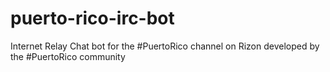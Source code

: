 # puerto-rico-irc-bot
Internet Relay Chat bot for the #PuertoRico channel on Rizon developed by the #PuertoRico community
